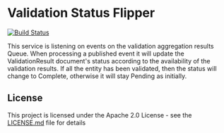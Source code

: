 # Validation Status Flipper
[![Build Status](https://travis-ci.org/EMBL-EBI-SUBS/validator-status-flipper.svg?branch=master)](https://travis-ci.org/EMBL-EBI-SUBS/validator-status-flipper)

This service is listening on events on the validation aggregation results Queue.
When processing a published event it will update the ValidationResult document's status according to the availability of the validation results. If all the entity has been validated, then the status will change to Complete, otherwise it will stay Pending as initially.

## License
This project is licensed under the Apache 2.0 License - see the [LICENSE.md](LICENSE.md) file for details
